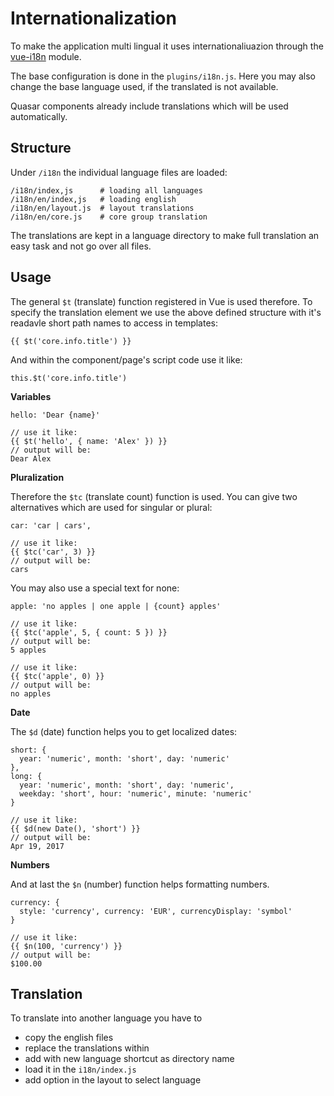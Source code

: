 # Internationalization

To make the application multi lingual it uses internationaliuazion through the [vue-i18n](http://kazupon.github.io/vue-i18n/en/) module.

The base configuration is done in the `plugins/i18n.js`. Here you may also change the base language used, if the translated is not available.

Quasar components already include translations which will be used automatically.

## Structure

Under `/i18n` the individual language files are loaded:

    /i18n/index,js      # loading all languages
    /i18n/en/index,js   # loading english
    /i18n/en/layout.js  # layout translations
    /i18n/en/core.js    # core group translation

The translations are kept in a language directory to make full translation an easy task and not go over all files.

## Usage

The general `$t` (translate) function registered in Vue is used therefore.
To specify the translation element we use the above defined structure with it's readavle short path names to access in templates:

    {{ $t('core.info.title') }}

And within the component/page's script code use it like:

    this.$t('core.info.title')

__Variables__

    hello: 'Dear {name}'

    // use it like:
    {{ $t('hello', { name: 'Alex' }) }}
    // output will be:
    Dear Alex

__Pluralization__


Therefore the `$tc` (translate count) function is used.
You can give two alternatives which are used for singular or plural:

    car: 'car | cars',

    // use it like:
    {{ $tc('car', 3) }}
    // output will be:
    cars

You may also use a special text for none:

    apple: 'no apples | one apple | {count} apples'

    // use it like:
    {{ $tc('apple', 5, { count: 5 }) }}
    // output will be:
    5 apples

    // use it like:
    {{ $tc('apple', 0) }}
    // output will be:
    no apples

__Date__

The `$d` (date) function helps you to get localized dates:

    short: {
      year: 'numeric', month: 'short', day: 'numeric'
    },
    long: {
      year: 'numeric', month: 'short', day: 'numeric',
      weekday: 'short', hour: 'numeric', minute: 'numeric'
    }

    // use it like:
    {{ $d(new Date(), 'short') }}
    // output will be:
    Apr 19, 2017

__Numbers__

And at last the `$n` (number) function helps formatting numbers.

    currency: {
      style: 'currency', currency: 'EUR', currencyDisplay: 'symbol'
    }

    // use it like:
    {{ $n(100, 'currency') }}
    // output will be:
    $100.00

## Translation

To translate into another language you have to
- copy the english files
- replace the translations within
- add with new language shortcut as directory name
- load it in the `i18n/index.js`
- add option in the layout to select language
